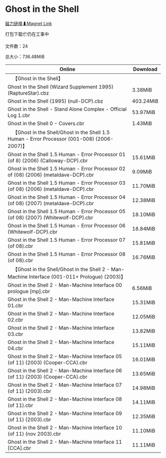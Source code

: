 # Ghost in the Shell

[磁力链接⬇Magnet Link](magnet:?xt=urn:btih:68b6ac580e516aadaa9f52f3bdf31cfb10721790&dn=Ghost%20in%20the%20Shell)

打包下载📦仍在工事中

文件数：24

总大小：736.48MiB

Online | Download
--- | ---
&emsp;【Ghost in the Shell】 | 
Ghost In the Shell (Wizard Supplement 1995) (RaptureStar).cbz | 3.38MiB
Ghost in the Shell (1995) (null-DCP).cbz | 403.24MiB
Ghost in the Shell - Stand Alone Complex - Official Log 1.cbr | 53.97MiB
Ghost in the Shell 0 - Covers.cbr | 1.43MiB
&emsp;【Ghost in the Shell/Ghost in the Shell 1.5 Human - Error Processor (001-008) (2006-2007)】 | 
Ghost in the Shell 1.5 Human - Error Processor 01 (of 8) (2006) (Calloway-DCP).cbr | 15.61MiB
Ghost in the Shell 1.5 Human - Error Processor 02 of (08) (2006) (metaldave-DCP).cbr | 9.09MiB
Ghost in the Shell 1.5 Human - Error Processor 03 (of 08) (2006) (metaldave-DCP).cbr | 11.70MiB
Ghost in the Shell 1.5 Human - Error Processor 04 (of 08) (2007) (metaldave-DCP).cbr | 12.38MiB
Ghost in the Shell 1.5 Human - Error Processor 05 (of 08) (2007) (Whitewolf-DCP).cbr | 18.10MiB
Ghost in the Shell 1.5 Human - Error Processor 06 (Whitewolf-DCP).cbr | 18.84MiB
Ghost in the Shell 1.5 Human - Error Processor 07 (of 08).cbr | 15.81MiB
Ghost in the Shell 1.5 Human - Error Processor 08 (of 08).cbr | 16.76MiB
&emsp;【Ghost in the Shell/Ghost in the Shell 2 - Man-Machine Interface (001-011+ Prologue) (2003)】 | 
Ghost in the Shell 2 - Man-Machine Interface 00 prologue \[mp\].cbr | 6.56MiB
Ghost in the Shell 2 - Man-Machine Interface 01.cbr | 15.31MiB
Ghost in the Shell 2 - Man-Machine Interface 02.cbr | 12.05MiB
Ghost in the Shell 2 - Man-Machine Interface 03.cbr | 13.82MiB
Ghost in the Shell 2 - Man-Machine Interface 04.cbr | 15.11MiB
Ghost in the Shell 2 - Man-Machine Interface 05 (of 11) (2003) (Cooper-CCA).cbr | 16.01MiB
Ghost in the Shell 2 - Man-Machine Interface 06 (of 11) (2003) (Cooper-CCA).cbr | 13.65MiB
Ghost in the Shell 2 - Man-Machine Interface 07 (of 11) (2003).cbr | 14.98MiB
Ghost in the Shell 2 - Man-Machine Interface 08 (of 11).cbr | 14.11MiB
Ghost in the Shell 2 - Man-Machine Interface 09 (of 11) (2003).cbr | 12.35MiB
Ghost in the Shell 2 - Man-Machine Interface 10 (of 11) (nov 2003).cbr | 11.10MiB
Ghost in the Shell 2 - Man-Machine Interface 11 \[CCA\].cbr | 11.11MiB